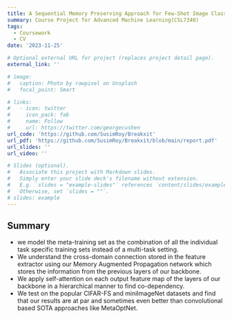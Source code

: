 ```yaml
---
title: A Sequential Memory Preserving Approach for Few-Shot Image Classification
summary: Course Project for Advanced Machine Learning(CSL7340)
tags:
  - Coursework
  - CV
date: '2023-11-25'

# Optional external URL for project (replaces project detail page).
external_link: ''

# image:
#   caption: Photo by rawpixel on Unsplash
#   focal_point: Smart

# links:
#   - icon: twitter
#     icon_pack: fab
#     name: Follow
#     url: https://twitter.com/georgecushen
url_code: 'https://github.com/SusimRoy/Breakxit'
url_pdf: 'https://github.com/SusimRoy/Breakxit/blob/main/report.pdf'
url_slides: ''
url_video: ''

# Slides (optional).
#   Associate this project with Markdown slides.
#   Simply enter your slide deck's filename without extension.
#   E.g. `slides = "example-slides"` references `content/slides/example-slides.md`.
#   Otherwise, set `slides = ""`.
# slides: example
---
```


## Summary 
- we model the meta-training set as the combination of all the individual task specific training sets instead of a multi-task setting.
- We understand the cross-domain connection stored in the feature extractor using our Memory Augmented Propagation network which stores the information from the previous layers of our backbone.
- We apply self-attention on each output feature map of the layers of our backbone in a hierarchical manner to find co-dependency.
- We test on the popular CIFAR-FS and miniImageNet datasets and find that our results are at par and sometimes even better than convolutional based SOTA approaches like MetaOptNet.